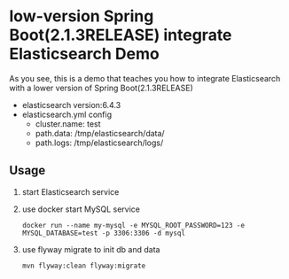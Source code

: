 # low-version Spring Boot(2.1.3RELEASE) integrate Elasticsearch Demo

As you see, this is a demo that teaches you how to integrate Elasticsearch with a lower version of Spring Boot(2.1.3RELEASE) 

- elasticsearch version:6.4.3
- elasticsearch.yml config
     - cluster.name: test
     - path.data: /tmp/elasticsearch/data/
     - path.logs: /tmp/elasticsearch/logs/

## Usage

1. start Elasticsearch service
2. use docker start MySQL service
     ```
     docker run --name my-mysql -e MYSQL_ROOT_PASSWORD=123 -e MYSQL_DATABASE=test -p 3306:3306 -d mysql
    ```
3. use flyway migrate to init db and data

    ```
    mvn flyway:clean flyway:migrate
    ```
